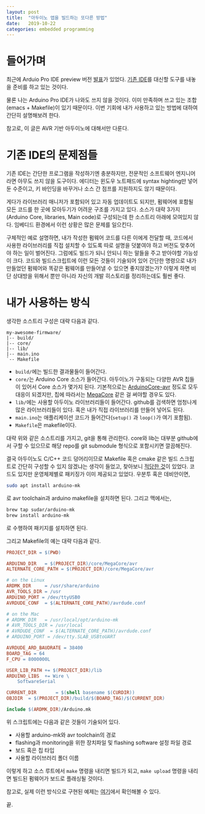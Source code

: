 ```yaml
---
layout: post
title:  "아두이노 앱을 빌드하는 또다른 방법"
date:   2019-10-22
categories: embedded programming
---
```


# 들어가며

최근에 Arduio Pro IDE preview 버전
[발표](https://blog.arduino.cc/2019/10/18/arduino-pro-ide-alpha-preview-with-advanced-features/)가
있었다. [기존 IDE](https://www.arduino.cc/en/Main/Software)를 대신할
도구를 내놓을 준비를 하고 있는 것이다.

물론 나는 Arduino Pro IDE가 나와도 쓰지 않을 것이다. 이미 만족하며
쓰고 있는 조합(emacs + Makefile)이 있기 때문이다. 이번 기회에 내가
사용하고 있는 방법에 대하여 간단히 설명해보려 한다.

참고로, 이 글은 AVR 기반 아두이노에 대해서만 다룬다.


# 기존 IDE의 문제점들

기존 IDE는 간단한 프로그램을 작성하기엔 충분하지만, 전문적인
소프트웨어 엔지니어라면 아무도 쓰지 않을 도구이다. 에디터는 윈도우
노트패드에 syntax highting만 넣어둔 수준이고, 키 바인딩을 바꾸거나
소스 간 점프를 지원하지도 않기 때문이다.

게다가 라이브러리 매니저가 포함되어 있고 자동 업데이트도 되지만,
펌웨어에 포함될 모든 코드를 한 곳에 모아두기가 어려운 구조를 가지고
있다. 소스가 대략 3가지(Arduino Core, libraries, Main code)로
구성되는데 한 소스트리 아래에 모여있지 않다. 임베디드 환경에서
이런 상황은 많은 문제를 일으킨다. 

구체적인 예로 설명하면, 내가 작성한 펌웨어 코드를 다른 이에게 전달할
때, 코드에서 사용한 라이브러리를 직접 설치할 수 있도록 따로 설명을
덧붙여야 하고 버전도 맞추어야 하는 일이 벌어진다. 그럼에도 빌드가 되니
안되니 하는 말들을 주고 받아야할 가능성이 크다. 코드와 빌드스크립트에
이런 모든 것들이 기술되어 있어 간단한 명령으로 내가 만들었던 펌웨어와
똑같은 펌웨어를 만들어낼 수 있으면 좋지않겠는가?  이렇게 하면 비단
상대방을 위해서 뿐만 아니라 자신의 개발 히스토리를 정리하는데도 훨씬
좋다.


# 내가 사용하는 방식

생각한 소스트리 구성은 대략 다음과 같다.

```
my-awesome-firmware/
|-- build/
|-- core/
|-- lib/
|-- main.ino
`-- Makefile
```

- `build/`에는 빌드한 결과물들이 들어간다.
- `core/`는 Arduino Core 소스가 들어간다. 아두이노가 구동되는 다양한
  AVR 칩들이 있어서 Core 소스가 몇가지 된다. 기본적으로는
  [ArduinoCore-avr](https://github.com/arduino/ArduinoCore-avr) 정도로
  모두 대응이 되겠지만, 칩에 따라서는
  [MegaCore](https://github.com/MCUdude/MegaCore) 같은 걸 써야할
  경우도 있다.
- `lib/`에는 사용할 아두이노 라이브러리들이 들어간다. github를
  검색하면 엄청나게 많은 라이브러리들이 있다. 혹은 내가 직접
  라이브러리를 만들어 넣어도 된다.
- `main.ino`는 애플리케이션 코드가 들어간다(`setup()` 과 `loop()`가 여기 포함됨).
- `Makefile`은 makefile이다.

대략 위와 같은 소스트리를 가지고, git을 통해 관리한다. core와 lib는
대부분 github에서 구할 수 있으므로 해당 repo를 git submodule 형식으로
포함시키면 깔끔해진다.

결국 아두이노도 C/C++ 코드 덩어리이므로 Makefile 혹은 cmake 같은 빌드
스크립트로 간단히 구성할 수 있지 않겠냐는 생각이 들었고, 찾아보니
[적당한 것](https://github.com/sudar/Arduino-Makefile)이
있었다. 코드도 있지만 운영체제별로 패키징가 이미 제공되고
있었다. 우분투 혹은 데비안이면,

```sh
sudo apt install arduino-mk
```

로 avr toolchain과 arduino makefile을 설치하면 된다. 그리고 맥에서는,

```sh
brew tap sudar/arduino-mk
brew install arduino-mk
```

로 수행하여 패키지를 설치하면 된다.

그리고 Makefile의 예는 대략 다음과 같다.

```Makefile
PROJECT_DIR = $(PWD)

ARDUINO_DIR   = $(PROJECT_DIR)/core/MegaCore/avr
ALTERNATE_CORE_PATH = $(PROJECT_DIR)/core/MegaCore/avr

# on the Linux
ARDMK_DIR     = /usr/share/arduino
AVR_TOOLS_DIR = /usr
ARDUINO_PORT = /dev/ttyUSB0
AVRDUDE_CONF  = $(ALTERNATE_CORE_PATH)/avrdude.conf

# on the Mac
# ARDMK_DIR   = /usr/local/opt/arduino-mk
# AVR_TOOLS_DIR = /usr/local
# AVRDUDE_CONF  = $(ALTERNATE_CORE_PATH)/avrdude.conf
# ARDUINO_PORT = /dev/tty.SLAB_USBtoUART

AVRDUDE_ARD_BAUDRATE = 38400
BOARD_TAG = 64
F_CPU = 8000000L

USER_LIB_PATH += $(PROJECT_DIR)/lib
ARDUINO_LIBS  += Wire \
	SoftwareSerial

CURRENT_DIR       = $(shell basename $(CURDIR))
OBJDIR  = $(PROJECT_DIR)/build/$(BOARD_TAG)/$(CURRENT_DIR)

include $(ARDMK_DIR)/Arduino.mk
```

위 스크립트에는 다음과 같은 것들이 기술되어 있다.

- 사용할 arduino-mk와 avr toolchain의 경로
- flashing과 monitoring을 위한 장치파일 및 flashing software 설정 파일 경로
- 보드 혹은 칩 타입
- 사용할 라이브러리 폴더 이름

이렇게 하고 소스 루트에서 `make` 명령을 내리면 빌드가 되고, `make
upload` 명령을 내리면 빌드된 펌웨어가 보드로 플래싱될 것이다.

참고로, 실제 이런 방식으로 구현된 예제는
[여기](https://github.com/bbingju/kappa-digital-clock)에서 확인해볼 수
있다.

끝.

